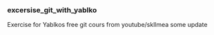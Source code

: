 ### excersise_git_with_yablko
Exercise for Yablkos free git cours from youtube/skllmea 
some update
